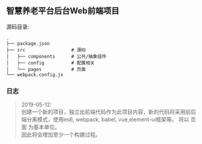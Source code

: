 ## 智慧养老平台后台Web前端项目


源码目录:
```
.
├── package.json
├── src                 # 源码
│   ├── components      # 公共/抽象组件  
│   ├── config          # 配置相关
│   └── pages           # 页面
└── webpack.config.js
```


### 日志
> 2019-05-12:  
> 创建一个新的项目，独立出前端代码作为此项目内容，新的代码将采用前后端分离模式，使用es6, webpack, babel, vue,element-ui框架等。 将以 页面 为基本单位。  
因此将会增加至少一个构建过程。